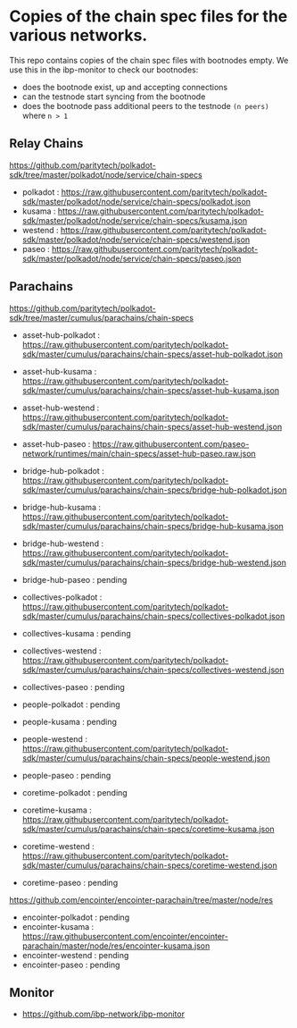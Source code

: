 # Copies of the chain spec files for the various networks.

This repo contains copies of the chain spec files with bootnodes empty.
We use this in the ibp-monitor to check our bootnodes:
- does the bootnode exist, up and accepting connections
- can the testnode start syncing from the bootnode
- does the bootnode pass additional peers to the testnode `(n peers)` where `n > 1`

## Relay Chains

https://github.com/paritytech/polkadot-sdk/tree/master/polkadot/node/service/chain-specs

- polkadot               : https://raw.githubusercontent.com/paritytech/polkadot-sdk/master/polkadot/node/service/chain-specs/polkadot.json
- kusama                 : https://raw.githubusercontent.com/paritytech/polkadot-sdk/master/polkadot/node/service/chain-specs/kusama.json
- westend                : https://raw.githubusercontent.com/paritytech/polkadot-sdk/master/polkadot/node/service/chain-specs/westend.json
- paseo                  : https://raw.githubusercontent.com/paritytech/polkadot-sdk/master/polkadot/node/service/chain-specs/paseo.json

## Parachains

https://github.com/paritytech/polkadot-sdk/tree/master/cumulus/parachains/chain-specs

- asset-hub-polkadot    : https://raw.githubusercontent.com/paritytech/polkadot-sdk/master/cumulus/parachains/chain-specs/asset-hub-polkadot.json
- asset-hub-kusama      : https://raw.githubusercontent.com/paritytech/polkadot-sdk/master/cumulus/parachains/chain-specs/asset-hub-kusama.json
- asset-hub-westend     : https://raw.githubusercontent.com/paritytech/polkadot-sdk/master/cumulus/parachains/chain-specs/asset-hub-westend.json
- asset-hub-paseo       : https://raw.githubusercontent.com/paseo-network/runtimes/main/chain-specs/asset-hub-paseo.raw.json

- bridge-hub-polkadot   : https://raw.githubusercontent.com/paritytech/polkadot-sdk/master/cumulus/parachains/chain-specs/bridge-hub-polkadot.json
- bridge-hub-kusama     : https://raw.githubusercontent.com/paritytech/polkadot-sdk/master/cumulus/parachains/chain-specs/bridge-hub-kusama.json
- bridge-hub-westend    : https://raw.githubusercontent.com/paritytech/polkadot-sdk/master/cumulus/parachains/chain-specs/bridge-hub-westend.json
- bridge-hub-paseo      : pending

- collectives-polkadot  : https://raw.githubusercontent.com/paritytech/polkadot-sdk/master/cumulus/parachains/chain-specs/collectives-polkadot.json
- collectives-kusama    : pending
- collectives-westend   : https://raw.githubusercontent.com/paritytech/polkadot-sdk/master/cumulus/parachains/chain-specs/collectives-westend.json
- collectives-paseo     : pending

- people-polkadot       : pending
- people-kusama         : pending
- people-westend        : https://raw.githubusercontent.com/paritytech/polkadot-sdk/master/cumulus/parachains/chain-specs/people-westend.json
- people-paseo          : pending

- coretime-polkadot     : pending
- coretime-kusama       : https://raw.githubusercontent.com/paritytech/polkadot-sdk/master/cumulus/parachains/chain-specs/coretime-kusama.json
- coretime-westend      : https://raw.githubusercontent.com/paritytech/polkadot-sdk/master/cumulus/parachains/chain-specs/coretime-westend.json
- coretime-paseo        : pending

https://github.com/encointer/encointer-parachain/tree/master/node/res

- encointer-polkadot    : pending
- encointer-kusama      : https://raw.githubusercontent.com/encointer/encointer-parachain/master/node/res/encointer-kusama.json
- encointer-westend     : pending
- encointer-paseo       : pending

## Monitor

- https://github.com/ibp-network/ibp-monitor

